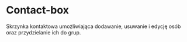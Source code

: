 # Contact-box
Skrzynka kontaktowa umożliwiająca dodawanie, usuwanie i edycję osób oraz przydzielanie ich do grup.
